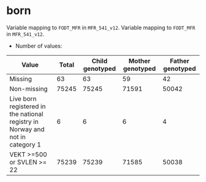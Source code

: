 # born
Variable mapping to `FODT_MFR` in `MFR_541_v12`.
Variable mapping to `FODT_MFR` in `MFR_541_v12`.
- Number of values:

| Value | Total | Child genotyped | Mother genotyped | Father genotyped |
| ----- | ----- | --------------- | ---------------- | ---------------- |
| Missing | 63 | 63 | 59 | 42 |
| Non-missing | 75245 | 75245 | 71591 | 50042 |
| Live born registered in the national registry in Norway and not in category 1 | 6 | 6 | 6 |4 |
| VEKT >=500 or SVLEN >= 22 | 75239 | 75239 | 71585 |50038 |



